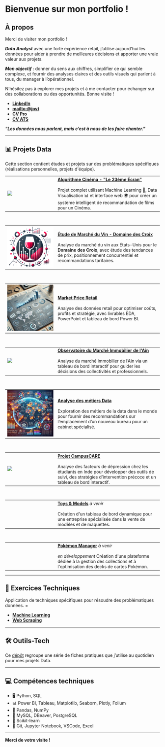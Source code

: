 # Bienvenue sur mon portfolio !

## À propos
Merci de visiter mon portfolio !

***Data Analyst*** avec une forte expérience retail, j’utilise aujourd'hui les données pour aider à prendre de meilleures décisions et apporter une vraie valeur aux projets.

***Mon objectif*** : donner du sens aux chiffres, simplifier ce qui semble complexe, et fournir des analyses claires et des outils visuels qui parlent à tous, du manager à l’opérationnel.

N’hésitez pas à explorer mes projets et à me contacter pour échanger sur des collaborations ou des opportunités. Bonne visite !

- **[LinkedIn](https://www.linkedin.com/in/jpvt33)** 
- **[mailto:@jpvt](mailto:jpvt@outlook.fr)**
- **[CV Pro](https://github.com/jpvt-data/Portfolio/tree/main/donnees/cv/CV%20-%20JP%20Van%20Tongeren%20-%200220252.pdf)**
- **[CV ATS](https://github.com/jpvt-data/Portfolio/tree/main/donnees/cv/CV%20-%20JP%20Van%20Tongeren%20-%20022025.pdf)**

***"Les données nous parlent, mais c’est à nous de les faire chanter."***

---

## 📊 Projets Data
Cette section contient études et projets sur des problématiques spécifiques (réalisations personnelles, projets d'équipe).  

<table>
  <tr>
    <td width="150">
    <img src="https://github.com/jpvt-data/AlgoCinema/blob/main/donnees/images/IMG_0259.JPG" width="150">
    </td>
    <td>
      <strong><a href="https://github.com/jpvt-data/AlgoCinema/blob/main/README.md">Algorithme Cinéma - "Le 23ème Écran"</a></strong><br><br>
      Projet complet utilisant Machine Learning 🤖, Data Visualisation 📊 et interface web 🌍 pour créer un système intelligent de recommandation de films pour un Cinéma.<br>
    </td>
  </tr>
</table>
<br>
<table>
  <tr>
    <td width="150">
    <img src="https://github.com/jpvt-data/Etude-Prix-Vin-USA/blob/main/data/eda_vin.png" width="150">
    </td>
    <td>
      <strong><a href="https://github.com/jpvt-data/Etude-Prix-Vin-USA/blob/main/README.md">Étude de Marché du Vin - Domaine des Croix</a></strong><br><br>
      Analyse du marché du vin aux États-Unis pour le <strong>Domaine des Croix</strong>, avec étude des tendances de prix, positionnement concurrentiel et recommandations tarifaires.<br>
    </td>
  </tr>
</table>
<br>
<table>
  <tr>
    <td width="150">
      <img src="https://github.com/jpvt-data/Market-Price-Retail/blob/main/images/Intro%20Business%20Case.png" width="150">
    </td>
    <td>
      <strong><a href="https://github.com/jpvt-data/Market-Price-Retail/tree/main">Market Price Retail</a></strong><br><br>
      Analyse des données retail pour optimiser coûts, profits et stratégie, avec livrables EDA, PowerPoint et tableau de bord Power BI.<br>
  </tr>
</table>
<br>
<table>
  <tr>
    <td width="150">
      <img src="./donnees/mise_en_pratique/marché-immobilier-ddt-ain/ressources/ddt_logo.jpg" width="150">
    </td>
    <td>
      <strong><a href="./donnees/mise_en_pratique/marché-immobilier-ddt-ain/README.md">Observatoire du Marché Immobilier de l'Ain</a></strong><br><br>
      Analyse du marché immobilier de l’Ain via un tableau de bord interactif pour guider les décisions des collectivités et professionnels.<br>
    </td>
  </tr>
</table>
<br>
<table>
  <tr>
    <td width="150">
      <img src="./donnees/mise_en_pratique/business_case/Business-Case-Salaire-Metiers-Data_files/datajob.PNG" width="150">
    </td>
    <td>
      <strong><a href="./donnees/mise_en_pratique/business_case/Business-Case-Salaire-Metiers-Data.md">Analyse des métiers Data</a></strong><br><br>
      Exploration des métiers de la data dans le monde pour fournir des recommandations sur l’emplacement d’un nouveau bureau pour un cabinet spécialisé.<br>
    </td>
  </tr>
</table>
<br>
<table>
  <tr>
    <td width="150">
      <img src="https://github.com/jpvt-data/CampusCARE/blob/main/images/CampusCare.png" width="150">
    </td>
    <td>
      <strong><a href="https://github.com/jpvt-data/CampusCARE/blob/main/README.md">Projet CampusCARE</a></strong><br><br>
      Analyse des facteurs de dépression chez les étudiants en Inde pour développer des outils de suivi, des stratégies d’intervention précoce et un tableau de bord interactif.<br>
    </td>
  </tr>
</table>
<br>
<table>
  <tr>
    <td width="150">
    </td>
    <td>
      <strong><a href="#">Toys & Models</a></strong> <em>à venir</em><br><br>
      Création d'un tableau de bord dynamique pour une entreprise spécialisée dans la vente de modèles et de maquettes.<br>
    </td>
  </tr>
</table>
<br>
<table>
  <tr>
    <td width="150">
    </td>
    <td>
      <strong><a href="https://github.com/jpvt-data/Pokemon-Manager/blob/main/README.md">Pokémon Manager</a></strong> <em>à venir</em><br><br>
      <em>en développement</em> Création d'une plateforme dédiée à la gestion des collections et à l'optimisation des decks de cartes Pokémon.<br>
    </td>
  </tr>
</table>

---

## 🧩 Exercices Techniques
Application de techniques spécifiques pour résoudre des problématiques données.  =

- [**Machine Learning**](./donnees/mise_en_pratique/machine_learning/machine_learning.md)
- [**Web Scraping**](./donnees/mise_en_pratique/web_scraping/web_scraping.md)

---

## **🛠️ Outils-Tech**
Ce [dépôt](https://github.com/jpvt-data/Outils-Tech/blob/main/README.md) regroupe une série de fiches pratiques que j’utilise au quotidien pour mes projets Data.

---

## 💻 Compétences techniques
  
- 🖥️ Python, SQL  
- 📊 Power BI, Tableau, Matplotlib, Seaborn, Plotly, Folium 
- 🔄 Pandas, NumPy  
- 💾 MySQL, DBeaver, PostgreSQL
- 🤖 Scikit-learn
- 🔧 Git, Jupyter Notebook, VSCode, Excel

---

**Merci de votre visite !**

